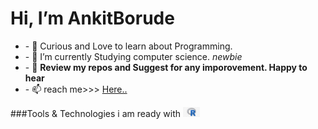 <h1>Hi, <b>I’m AnkitBorude</b></h1>
<ul>
    <li>- 👀  Curious and Love to learn about Programming.</li>
    <li>- 🌱 I’m currently Studying computer science. <i>newbie</i></li>
    <li>- 💞️ <b>Review my repos and Suggest for any imporovement. Happy to hear</b> </li>
    <li>- 📫  reach me>>> <a href=ankitborude250@gmail.com>Here..</a></li>
</ul>
###Tools & Technologies i am ready with
<img src="https://github.com/AnkitBorude/AnkitBorude/blob/main/R%20language.jpg?raw=true" width="27px"alt="R">
<!---
AnkitBorude/AnkitBorude is a ✨ special ✨ repository because its `README.md` (this file) appears on your GitHub profile.
You can click the Preview link to take a look at your changes.
--->
